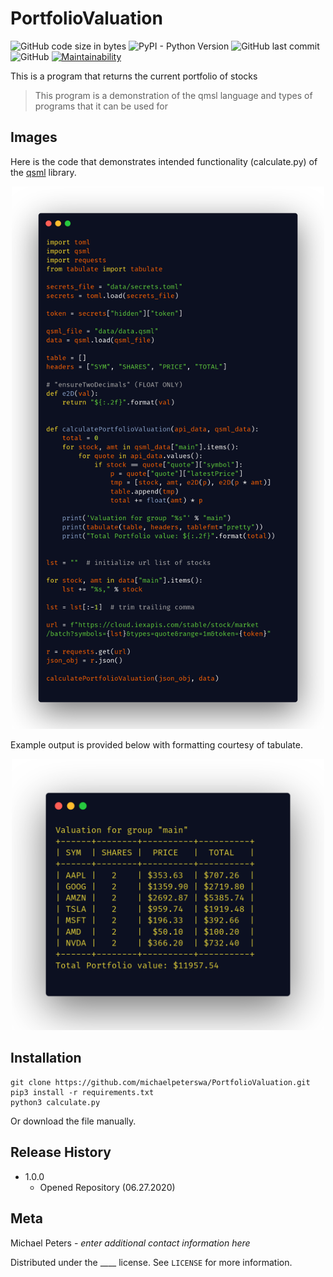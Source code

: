 # PortfolioValuation
![GitHub code size in bytes](https://img.shields.io/github/languages/code-size/michaelpeterswa/PortfolioValuation) ![PyPI - Python Version](https://img.shields.io/pypi/pyversions/qsml) ![GitHub last commit](https://img.shields.io/github/last-commit/michaelpeterswa/PortfolioValuation) ![GitHub](https://img.shields.io/github/license/michaelpeterswa/PortfolioValuation) [![Maintainability](https://api.codeclimate.com/v1/badges/9ec73514a57bb3bc6078/maintainability)](https://codeclimate.com/github/michaelpeterswa/qsml/maintainability)

This is a program that returns the current portfolio of stocks
> This program is a demonstration of the qmsl language and types of programs that it can be used for
## Images
Here is the code that demonstrates intended functionality (calculate.py) of the [qsml](https://github.com/michaelpeterswa/qsml) library.
<p align="center">  
  <img src="/img/code.png" width="500"/>
</p>
Example output is provided below with formatting courtesy of tabulate.
<p align="center"> 
  <img src="/img/result.png" width="500"/>
</p>

## Installation
```
git clone https://github.com/michaelpeterswa/PortfolioValuation.git
pip3 install -r requirements.txt
python3 calculate.py
```
Or download the file manually.
## Release History
* 1.0.0
   * Opened Repository (06.27.2020)
## Meta
Michael Peters - *enter additional contact information here*

Distributed under the ____ license. See ``LICENSE`` for more information.
